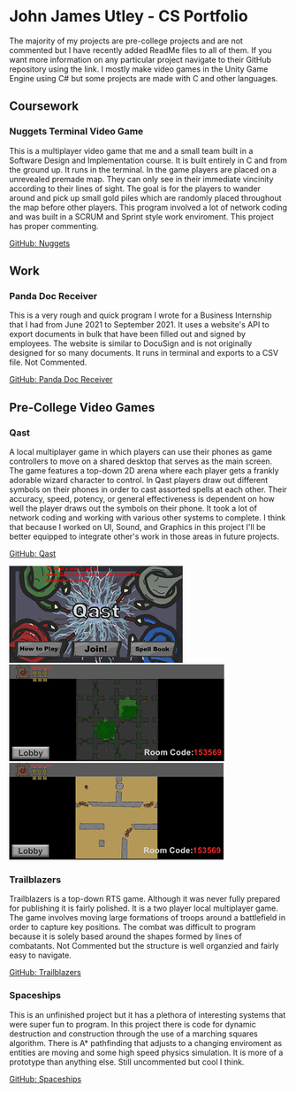 # John James Utley - CS Portfolio

The majority of my projects are pre-college projects and are not commented but I have recently added ReadMe files to all of them. If you want more information on any particular project navigate to their GitHub repository using the link. I mostly make video games in the Unity Game Engine using C# but some projects are made with C and other languages.

## Coursework

### Nuggets Terminal Video Game
This is a multiplayer video game that me and a small team built in a Software Design and Implementation course. It is built entirely in C and from the ground up. It runs in the terminal. In the game players are placed on a unrevealed premade map. They can only see in their immediate vincinity according to their lines of sight. The goal is for the players to wander around and pick up small gold piles which are randomly placed throughout the map before other players. This program involved a lot of network coding and was built in a SCRUM and Sprint style work enviroment. This project has proper commenting.

[GitHub: Nuggets](https://github.com/cs50spring2021/nuggets-nunchuck-buccaneer)

## Work
### Panda Doc Receiver
This is a very rough and quick program I wrote for a Business Internship that I had from June 2021 to September 2021. It uses a website's API to export documents in bulk that have been filled out and signed by employees. The website is similar to DocuSign and is not originally designed for so many documents. It runs in terminal and exports to a CSV file. Not Commented.

[GitHub: Panda Doc Receiver](https://github.com/JohnJamesUtley/Panda-Doc-Receiver)

## Pre-College Video Games

### Qast

A local multiplayer game in which players can use their phones as game controllers to move on a shared desktop that serves as the main screen. The game features a top-down 2D arena where each player gets a frankly adorable wizard character to control. In Qast players draw out different symbols on their phones in order to cast assorted spells at each other. Their accuracy, speed, potency, or general effectiveness is dependent on how well the player draws out the symbols on their phone. It took a lot of network coding and working with various other systems to complete. I think that because I worked on UI, Sound, and Graphics in this project I'll be better equipped to integrate other's work in those areas in  future projects.

[GitHub: Qast](https://github.com/JohnJamesUtley/Qast)

![](Photos/ClientOpen.PNG "Qast")
![](Photos/Jungle1.PNG "Qast")
![](Photos/MapDesert2.PNG "Qast")

### Trailblazers
Trailblazers is a top-down RTS game. Although it was never fully prepared for publishing it is fairly polished. It is a two player local multiplayer game. The game involves moving large formations of troops around a battlefield in order to capture key positions. The combat was difficult to program because it is solely based around the shapes formed by lines of combatants. Not Commented but the structure is well organzied and fairly easy to navigate.

[GitHub: Trailblazers](https://github.com/JohnJamesUtley/Trailblazers)

### Spaceships
This is an unfinished project but it has a plethora of interesting systems that were super fun to program. In this project there is code for dynamic destruction and construction through the use of a marching squares algorithm. There is A* pathfinding that adjusts to a changing enviroment as entities are moving and some high speed physics simulation. It is more of a prototype than anything else. Still uncommented but cool I think.

[GitHub: Spaceships](https://github.com/JohnJamesUtley/Spaceships-3)
